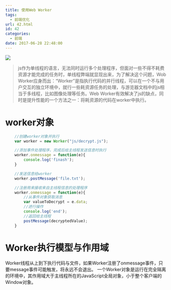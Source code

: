 ```yaml
---
title: 使用Web Worker
tags:
  - 前端优化
url: 42.html
id: 42
categories:
  - 前端
date: 2017-06-28 22:48:00
---
```


![](http://7xqgks.com1.z0.glb.clouddn.com/head-0022.jpg)

> js作为单线程的语言，无法同时运行多个处理程序，但面对一些不得不耗费资源才能完成的任务时，单线程弊端就显现出来，为了解决这个问题，Wob Worker应身而出：“Worker”是指执行代码的并行线程，可以在一个不与用户交互的独立环境中，就行一些耗资源任务的处理，与游览器文档中的js相当于多线程，比如图像处理等任务。Web Worker有效解决了js的缺点，同时是提升性能的一个方法之一：将耗资源的代码在worker中执行。

# worker对象
```js
    //创建worker对象并执行
    var worker = new Worker("js/decrypt.js");

    //添加事件处理程序，完成后给主线程发送信息时执行
    worker.onmessage = function(e){
        console.log('finash');
    }

    //发送信息给worker
    worker.postMessage('file.txt');

    //注册用来接收来自主线程信息的处理程序
    worker.onmessage = function(e){
        //从事件对象获取消息
        var valueToDecrypt = e.data;
        //进行操作
        console.log('end');
        //返回给主线程
        postMessage(decryptedValue);
    }
```

# Worker执行模型与作用域

Worker线程从上到下执行代码与文件，如果Worker注册了onmessage事件，只要message事件可能触发，将永远不会退出。 一个Worker对象是运行在完全隔离的环境中，其作用域大于主线程所在的JavaScript全局对象，小于整个客户端的Window对象。